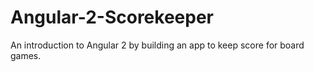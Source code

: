 # Angular-2-Scorekeeper
An introduction to Angular 2 by building an app to keep score for board games.
